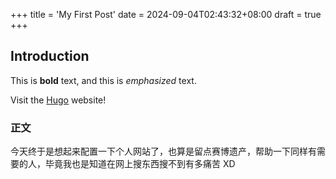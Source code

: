 +++
title = 'My First Post'
date = 2024-09-04T02:43:32+08:00
draft = true
+++

## Introduction

This is **bold** text, and this is _emphasized_ text.

Visit the [Hugo](https://gohugo.io) website!

### 正文

今天终于是想起来配置一下个人网站了，也算是留点赛博遗产，帮助一下同样有需要的人，毕竟我也是知道在网上搜东西搜不到有多痛苦 XD
